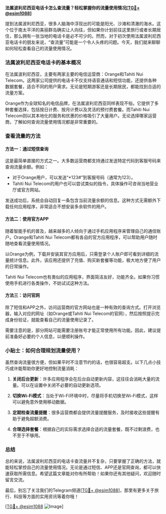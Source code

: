 **法属波利尼西亚电话卡怎么查流量？轻松掌握你的流量使用情况[[TG💪+ @esim1088](https://t.me/s/esim1088)]**

提到法属波利尼西亚，很多人脑海中浮现出的可能是阳光、沙滩和清澈的海水。这个位于南太平洋的美丽群岛确实让人向往，但如果你计划前往这里旅行或者长期居住，那么拥有一张当地的电话卡是必不可少的。然而，对于初次使用法属波利尼西亚电话卡的朋友来说，“查流量”可能是一个令人头疼的问题。今天，我们就来聊聊如何轻松查看自己的流量使用情况。

### 法属波利尼西亚电话卡的基本概况

在法属波利尼西亚，主要有两家主要的电信运营商：Orange和Tahiti Nui Telecom。这两家公司提供的电话卡不仅支持语音通话和短信功能，还提供各种数据套餐，适合不同的用户需求。无论是短期游客还是长期居民，都能找到合适的流量方案。

Orange作为全球知名的电信品牌，在法属波利尼西亚同样表现不俗。它提供了多种套餐选择，包括按日计费、按月计费以及灵活的预付费套餐。而Tahiti Nui Telecom则以其本地化的服务和优惠的价格吸引了大量用户。无论选择哪家运营商，了解如何查询流量使用情况都是非常重要的。

### 查看流量的方法

#### 方法一：通过短信查询

这是最简单直接的方式之一。大多数运营商都支持通过发送特定代码到客服号码来查询流量余额。例如：

- 对于Orange用户，可以发送“*123#”到客服号码（通常为123）。
- Tahiti Nui Telecom的用户也可以尝试类似的指令，具体操作可咨询当地营业厅或官方网站。

发送成功后，系统会自动回复一条包含当前流量余额的信息。这种方式无需额外下载任何应用程序，非常适合不想安装多余软件的用户。

#### 方法二：使用官方APP

随着智能手机的普及，越来越多的人倾向于通过手机应用程序来管理自己的通信账户。Orange和Tahiti Nui Telecom都有各自的官方应用程序，可以帮助用户随时随地查看流量使用情况。

以Orange为例，下载并安装其官方应用后，只需登录个人账户即可看到详细的流量统计信息。此外，该应用还提供了充值、购买新套餐等功能，极大地方便了用户的日常操作。

Tahiti Nui Telecom也有类似的应用程序，界面简洁友好，功能齐全。如果你习惯使用手机进行各类操作，不妨试试这种方法。

#### 方法三：访问官网

除了短信和APP之外，访问运营商的官方网站也是一种有效的查询方式。打开浏览器，输入对应的网址（如Orange或Tahiti Nui Telecom的官网），然后按照提示完成身份验证，就能查看自己的流量使用记录了。

需要注意的是，部分网站可能需要注册账号才能正常使用所有功能。因此，建议提前准备好必要的个人信息，以便顺利操作。

### 小贴士：如何合理规划流量使用？

虽然查询流量很方便，但如果平时不注意节约的话，也很容易超支。以下几点小技巧或许能帮助你更好地控制流量消耗：

1. **关闭后台更新**：许多应用程序会在后台自动更新内容，这往往会消耗大量的流量。可以在设置中关闭不必要的自动更新选项。
   
2. **切换Wi-Fi模式**：当处于Wi-Fi环境中时，尽量将手机切换至Wi-Fi模式，这样可以避免意外使用移动数据。

3. **定期检查流量提醒**：很多运营商都会提供流量提醒服务，及时接收这些提醒有助于避免超额消费。

4. **合理选择套餐**：根据自己的实际需求选择合适的流量套餐，既不过剩浪费，也不至于不够用。

### 总结

总的来说，法属波利尼西亚的电话卡查流量并不复杂，只要掌握了正确的方法，就能轻松掌控自己的流量使用情况。无论是通过短信、APP还是官网查询，都可以快速获取所需信息。希望这篇文章能对你有所帮助！如果你还有其他疑问，欢迎随时留言交流。

最后，别忘了关注我们的Telegram频道[[TG💪+ @esim1088](https://t.me/s/esim1088)]，那里有更多关于旅行、科技等方面的实用资讯等着你哦！

[[TG💪+ @esim1088](https://t.me/s/esim1088) ![Image](https://i.postimg.cc/4NQfJmqS/Snipaste-2025-05-13-00-14-12.png)]